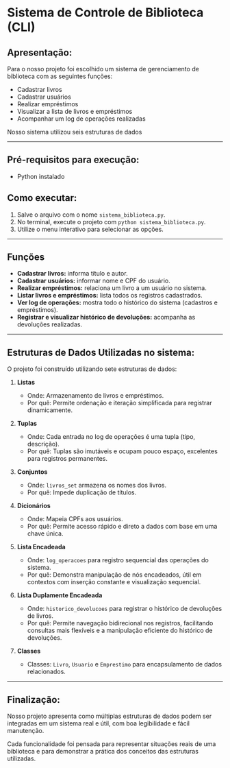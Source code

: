 # Sistema de Controle de Biblioteca (CLI)

## Apresentação:

Para o nosso projeto foi escolhido um sistema de gerenciamento de biblioteca com as seguintes funções:

- Cadastrar livros  
- Cadastrar usuários  
- Realizar empréstimos  
- Visualizar a lista de livros e empréstimos  
- Acompanhar um log de operações realizadas  

Nosso sistema utilizou seis estruturas de dados

------------------------------

## Pré-requisitos para execução:

- Python instalado

## Como executar:

1. Salve o arquivo com o nome `sistema_biblioteca.py`.  
2. No terminal, execute o projeto com `python sistema_biblioteca.py`.  
3. Utilize o menu interativo para selecionar as opções.

---------------------

## Funções

- **Cadastrar livros:** informa título e autor.  
- **Cadastrar usuários:** informar nome e CPF do usuário.  
- **Realizar empréstimos:** relaciona um livro a um usuário no sistema.  
- **Listar livros e empréstimos:** lista todos os registros cadastrados.  
- **Ver log de operações:** mostra todo o histórico do sistema (cadastros e empréstimos).  
- **Registrar e visualizar histórico de devoluções:** acompanha as devoluções realizadas.

--------------------------------------

## Estruturas de Dados Utilizadas no sistema:

O projeto foi construído utilizando sete estruturas de dados:

1. **Listas**  
   - Onde: Armazenamento de livros e empréstimos.  
   - Por quê: Permite ordenação e iteração simplificada para registrar dinamicamente.

2. **Tuplas**  
   - Onde: Cada entrada no log de operações é uma tupla (tipo, descrição).  
   - Por quê: Tuplas são imutáveis e ocupam pouco espaço, excelentes para registros permanentes.

3. **Conjuntos**  
   - Onde: `livros_set` armazena os nomes dos livros.  
   - Por quê: Impede duplicação de títulos.

4. **Dicionários**  
   - Onde: Mapeia CPFs aos usuários.  
   - Por quê: Permite acesso rápido e direto a dados com base em uma chave única.

5. **Lista Encadeada**  
   - Onde: `log_operacoes` para registro sequencial das operações do sistema.  
   - Por quê: Demonstra manipulação de nós encadeados, útil em contextos com inserção constante e visualização sequencial.

6. **Lista Duplamente Encadeada**  
   - Onde: `historico_devolucoes` para registrar o histórico de devoluções de livros.  
   - Por quê: Permite navegação bidirecional nos registros, facilitando consultas mais flexíveis e a manipulação eficiente do histórico de devoluções.

7. **Classes**  
   - Classes: `Livro`, `Usuario` e `Emprestimo` para encapsulamento de dados relacionados.

---

## Finalização:

Nosso projeto apresenta como múltiplas estruturas de dados podem ser integradas em um sistema real e útil, com boa legibilidade e fácil manutenção.  

Cada funcionalidade foi pensada para representar situações reais de uma biblioteca e para demonstrar a prática dos conceitos das estruturas utilizadas.
